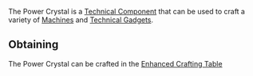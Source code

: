 The Power Crystal is a [Technical Component](https://github.com/Slimefun/Slimefun4/wiki/Technical-Components) that can be used to craft a variety of [Machines](https://github.com/Slimefun/Slimefun4/wiki/Electric-Machines) and [Technical Gadgets](https://github.com/Slimefun/Slimefun4/wiki/Technical-Gadgets).

## Obtaining

The Power Crystal can be crafted in the [Enhanced Crafting Table](https://github.com/Slimefun/Slimefun4/wiki/Enhanced-Crafting-Table)
